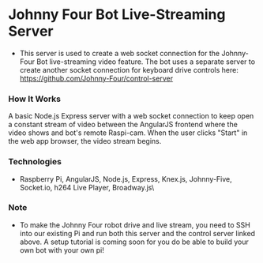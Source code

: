 # Johnny Four Bot Live-Streaming Server

* This server is used to create a web socket connection for the Johnny-Four Bot live-streaming video feature. The bot uses a separate server to create another socket connection for keyboard drive controls here: https://github.com/Johnny-Four/control-server

### How It Works

A basic Node.js Express server with a web socket connection to keep open a constant stream of video between the AngularJS frontend where the video shows and bot's remote Raspi-cam. When the user clicks "Start" in the web app browser, the video stream begins.

### Technologies
* Raspberry Pi, AngularJS, Node.js, Express, Knex.js,  Johnny-Five, Socket.io, h264 Live Player, Broadway.js\

### Note
* To make the Johnny Four robot drive and live stream, you need to SSH into our existing Pi and run both this server and the control server linked above.  A setup tutorial is coming soon for you do be able to build your own bot with your own pi!
